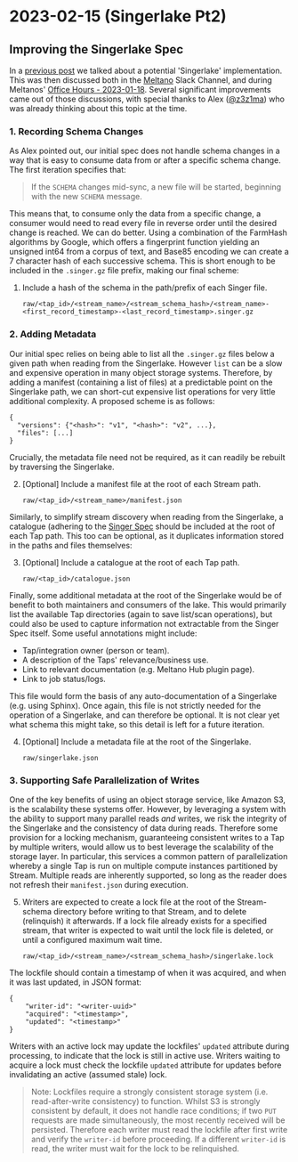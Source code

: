 # 2023-02-15 (Singerlake Pt2)

## Improving the Singerlake Spec

In a [previous post](blog/2023-01-17.md) we talked about a potential 'Singerlake' implementation.
This was then discussed both in the [Meltano](https://meltano.com) Slack Channel, and during Meltanos' [Office Hours - 2023-01-18](https://www.youtube.com/watch?v=Q20EOoXN8f0).
Several significant improvements came out of those discussions, with special thanks to Alex ([@z3z1ma](https://github.com/z3z1ma)) who was already thinking about this topic at the time.

### 1. Recording Schema Changes

As Alex pointed out, our initial spec does not handle schema changes in a way that is easy to consume data from or after a specific schema change.
The first iteration specifies that:

> If the `SCHEMA` changes mid-sync, a new file will be started, beginning with the new `SCHEMA` message.

This means that, to consume only the data from a specific change, a consumer would need to read every file in reverse order until the desired change is reached.
We can do better.
Using a combination of the FarmHash algorithms by Google, which offers a fingerprint function yielding an unsigned int64 from a corpus of text, and Base85 encoding we can create a 7 character hash of each successive schema.
This is short enough to be included in the `.singer.gz` file prefix, making our final scheme:

1. Include a hash of the schema in the path/prefix of each Singer file.

   `raw/<tap_id>/<stream_name>/<stream_schema_hash>/<stream_name>-<first_record_timestamp>-<last_record_timestamp>.singer.gz`

### 2. Adding Metadata

Our initial spec relies on being able to list all the `.singer.gz` files below a given path when reading from the Singerlake.
However `list` can be a slow and expensive operation in many object storage systems.
Therefore, by adding a manifest (containing a list of files) at a predictable point on the Singerlake path, we can short-cut expensive list operations for very little additional complexity.
A proposed scheme is as follows:

```
{
  "versions": {"<hash>": "v1", "<hash>": "v2", ...},
  "files": [...]
}
```

Crucially, the metadata file need not be required, as it can readily be rebuilt by traversing the Singerlake.

2. [Optional] Include a manifest file at the root of each Stream path.

   `raw/<tap_id>/<stream_name>/manifest.json`

Similarly, to simplify stream discovery when reading from the Singerlake, a catalogue (adhering to the [Singer Spec](https://github.com/singer-io/getting-started/blob/master/docs/DISCOVERY_MODE.md#the-catalog) should be included at the root of each Tap path.
This too can be optional, as it duplicates information stored in the paths and files themselves:

3. [Optional] Include a catalogue at the root of each Tap path.

   `raw/<tap_id>/catalogue.json`

Finally, some additional metadata at the root of the Singerlake would be of benefit to both maintainers and consumers of the lake.
This would primarily list the available Tap directories (again to save list/scan operations), but could also be used to capture information not extractable from the Singer Spec itself.
Some useful annotations might include:

- Tap/integration owner (person or team).
- A description of the Taps' relevance/business use.
- Link to relevant documentation (e.g. Meltano Hub plugin page).
- Link to job status/logs.

This file would form the basis of any auto-documentation of a Singerlake (e.g. using Sphinx).
Once again, this file is not strictly needed for the operation of a Singerlake, and can therefore be optional.
It is not clear yet what schema this might take, so this detail is left for a future iteration.

4. [Optional] Include a metadata file at the root of the Singerlake.

   `raw/singerlake.json`

### 3. Supporting Safe Parallelization of Writes

One of the key benefits of using an object storage service, like Amazon S3, is the scalability these systems offer.
However, by leveraging a system with the ability to support many parallel reads _and_ writes, we risk the integrity of the Singerlake and the consistency of data during reads.
Therefore some provision for a locking mechanism, guaranteeing consistent writes to a Tap by multiple writers, would allow us to best leverage the scalability of the storage layer.
In particular, this services a common pattern of parallelization whereby a single Tap is run on multiple compute instances partitioned by Stream.
Multiple reads are inherently supported, so long as the reader does not refresh their `manifest.json` during execution.

5. Writers are expected to create a lock file at the root of the Stream-schema directory before writing to that Stream, and to delete (relinquish) it afterwards.
   If a lock file already exists for a specified stream, that writer is expected to wait until the lock file is deleted, or until a configured maximum wait time.

   `raw/<tap_id>/<stream_name>/<stream_schema_hash>/singerlake.lock`

The lockfile should contain a timestamp of when it was acquired, and when it was last updated, in JSON format:

```
{
    "writer-id": "<writer-uuid>"
    "acquired": "<timestamp>",
    "updated": "<timestamp>"
}
```

Writers with an active lock may update the lockfiles' `updated` attribute during processing, to indicate that the lock is still in active use.
Writers waiting to acquire a lock must check the lockfile `updated` attribute for updates before invalidating an active (assumed stale) lock.

> Note: Lockfiles require a strongly consistent storage system (i.e. read-after-write consistency) to function.
> Whilst S3 is strongly consistent by default, it does not handle race conditions; if two `PUT` requests are made simultaneously, the most recently received will be persisted.
> Therefore each writer must read the lockfile after first write and verify the `writer-id` before proceeding.
> If a different `writer-id` is read, the writer must wait for the lock to be relinquished.
